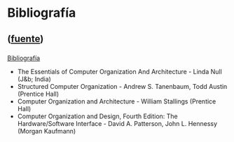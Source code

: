 # Bibliografía
([fuente](https://campus.exactas.uba.ar/course/view.php?id=1100&section=9))
---
###
[Bibliografía](https://campus.exactas.uba.ar/course/view.php?id=1100&section=9)

  - The Essentials of Computer Organization And Architecture - Linda Null (J&b; India)
  - Structured Computer Organization - Andrew S. Tanenbaum, Todd Austin (Prentice Hall)
  - Computer Organization and Architecture - William Stallings (Prentice Hall)
  - Computer Organization and Design, Fourth Edition: The Hardware/Software Interface - David A. Patterson, John L. Hennessy (Morgan Kaufmann)

